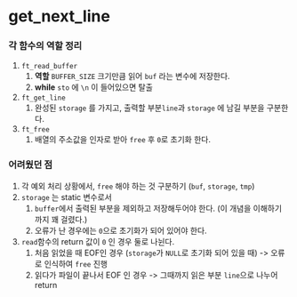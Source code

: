 # get_next_line

### 각 함수의 역할 정리

1. `ft_read_buffer`
    1. **역할** `BUFFER_SIZE` 크기만큼 읽어 `buf` 라는 변수에 저장한다. 
    2. **while** `sto` 에 `\n` 이 들어있으면 탈출
2. `ft_get_line`
    1. 완성된 `storage` 를 가지고, 출력할 부분`line`과 `storage` 에 남길 부분을 구분한다. 
3. `ft_free`
    1. 배열의 주소값을 인자로 받아 `free` 후 `0`로 초기화 한다. 

### 어려웠던 점
1. 각 예외 처리 상황에서, `free` 해야 하는 것 구분하기 (`buf`, `storage`, `tmp`)
2. `storage` 는 static 변수로서 
    1. `buffer`에서 출력된 부분을 제외하고 저장해두어야 한다. (이 개념을 이해하기까지 꽤 걸렸다.)
    2. 오류가 난 경우에는 `0`으로 초기화가 되어 있어야 한다.
3. `read`함수의 return 값이 `0` 인 경우 둘로 나뉜다.
    1. 처음 읽었을 때 EOF인 경우 (`storage`가 `NULL`로 초기화 되어 있을 때) -> 오류로 인식하여 `free` 진행
    2. 읽다가 파일이 끝나서 EOF 인 경우 -> 그때까지 읽은 부분 `line`으로 나누어 return 
